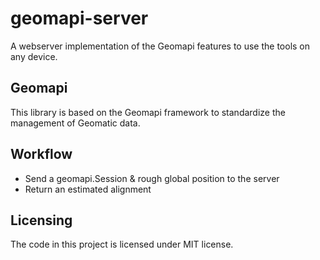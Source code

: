 # geomapi-server
A webserver implementation of the Geomapi features to use the tools on any device.

## Geomapi

This library is based on the Geomapi framework to standardize the management of Geomatic data.

## Workflow
- Send a geomapi.Session & rough global position to the server
- Return an estimated alignment

## Licensing
The code in this project is licensed under MIT license.